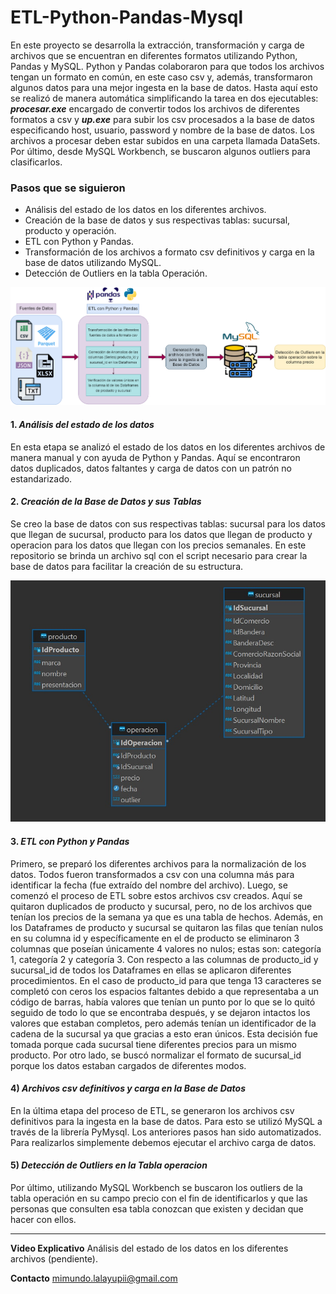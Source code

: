 # ETL-Python-Pandas-Mysql

En este proyecto se desarrolla la extracción, transformación y carga de archivos que se encuentran en diferentes formatos utilizando Python, Pandas y MySQL. 
Python y Pandas colaboraron para que todos los archivos tengan un formato en común, en este caso csv y, además, transformaron algunos datos para una mejor ingesta en la base de datos. Hasta aquí esto se realizó de manera automática simplificando la tarea en dos ejecutables: ***procesar.exe*** encargado de convertir todos los archivos de diferentes formatos a csv y ***up.exe*** para subir los csv procesados a la base de datos especificando host, usuario, password y nombre de la base de datos. Los archivos a procesar deben estar subidos en una carpeta llamada DataSets.
Por último, desde MySQL Workbench, se buscaron algunos outliers para clasificarlos.

### Pasos que se siguieron
- Análisis del estado de los datos en los diferentes archivos.
- Creación de la base de datos y sus respectivas tablas: sucursal, producto y operación.
- ETL con Python y Pandas.
- Transformación de los archivos a formato csv definitivos y carga en la base de datos utilizando MySQL.
- Detección de Outliers en la tabla Operación.

![Imagen de Diagrama de ETL](src/DiagramaETL.png)

#### 1. *Análisis del estado de los datos* <br>
En esta etapa se analizó el estado de los datos en los diferentes archivos de manera manual y con ayuda de Python y Pandas. Aquí se encontraron datos duplicados, datos faltantes y carga de datos con un patrón no estandarizado. 

#### 2. *Creación de la Base de Datos y sus Tablas* <br>
Se creo la base de datos con sus respectivas tablas: sucursal para los datos que llegan de sucursal, producto para los datos que llegan de producto y operacion para los datos que llegan con los precios semanales. 
En este repositorio se brinda un archivo sql con el script necesario para crear la base de datos para facilitar la creación de su estructura. 

![Imagen de Diagrama Entidad Relacion](src/DiagramaER.jpeg)

#### 3. *ETL con Python y Pandas* <br>
Primero, se preparó los diferentes archivos para la normalización de los datos. Todos fueron transformados a csv con una columna más para identificar la fecha (fue extraído del nombre del archivo).
Luego, se comenzó el proceso de ETL sobre estos archivos csv creados. Aquí se quitaron duplicados de producto y sucursal, pero, no de los archivos que tenían los precios de la semana ya que es una tabla de hechos. Además, en los Dataframes de producto y sucursal se quitaron las filas que tenían nulos en su columna id y específicamente en el de producto se eliminaron 3 columnas que poseían únicamente 4 valores no nulos; estas son: categoría 1, categoría 2 y categoría 3.
Con respecto a las columnas de producto_id y sucursal_id de todos los Dataframes en ellas se aplicaron diferentes procedimientos. En el caso de producto_id para que tenga 13 caracteres se completó con ceros los espacios faltantes debido a que representaba a un código de barras, había valores que tenían un punto por lo que se lo quitó seguido de todo lo que se encontraba después, y se dejaron intactos los valores que estaban completos, pero además tenían un identificador de la cadena de la sucursal ya que gracias a esto eran únicos. Esta decisión fue tomada porque cada sucursal tiene diferentes precios para un mismo producto.
Por otro lado, se buscó normalizar el formato de sucursal_id porque los datos estaban cargados de diferentes modos.

#### 4)	*Archivos csv definitivos y carga en la Base de Datos* <br>
En la última etapa del proceso de ETL, se generaron los archivos csv definitivos para la ingesta en la base de datos. Para esto se utilizó MySQL a través de la librería PyMysql. 
Los anteriores pasos han sido automatizados. Para realizarlos simplemente debemos ejecutar el archivo carga de datos.

#### 5)	*Detección de Outliers en la Tabla operacion* 
Por último, utilizando MySQL Workbench se buscaron los outliers de la tabla operación en su campo precio con el fin de identificarlos y que las personas que consulten esa tabla conozcan que existen y decidan que hacer con ellos. 

<hr>

**Video Explicativo**
Análisis del estado de los datos en los diferentes archivos (pendiente).

**Contacto**
mimundo.lalayupii@gmail.com
